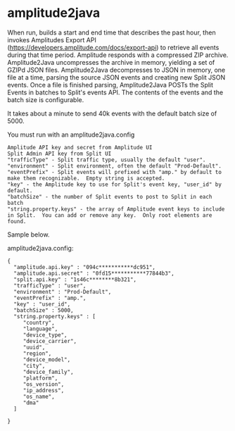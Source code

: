 # amplitude2java

When run, builds a start and end time that describes the past hour, then invokes Amplitudes Export API (https://developers.amplitude.com/docs/export-api) to retrieve all events during that time period.  Amplitude responds with a compressed ZIP archive.  Amplitude2Java uncompresses the archive in memory, yielding a set of GZIPd JSON files.  Amplitude2Java decompresses to JSON in memory, one file at a time, parsing the source JSON events and creating new Split JSON events.  Once a file is finished parsing, Amplitude2Java POSTs the Split Events in batches to Split's events API.  The contents of the events and the batch size is configurable.

It takes about a minute to send 40k events with the default batch size of 5000.

You must run with an amplitude2java.config

```
Amplitude API key and secret from Amplitude UI
Split Admin API key from Split UI
"trafficType" - Split traffic type, usually the default "user".
"environment" - Split environment, often the default "Prod-Default".
"eventPrefix" - Split events will prefixed with "amp." by default to make them recognizable.  Empty string is accepted.
"key" - the Amplitude key to use for Split's event key, "user_id" by default.
"batchSize" - the number of Split events to post to Split in each batch
"string.property.keys" - the array of Amplitude event keys to include in Split.  You can add or remove any key.  Only root elements are found.
```

Sample below.

amplitude2java.config:
```
{
  "amplitude.api.key" : "094c***********dc951",
  "amplitude.api.secret" : "0fd15***********77844b3",
  "split.api.key" : "1s46c********8b321",
  "trafficType" : "user",
  "environment" : "Prod-Default",
  "eventPrefix" : "amp.",
  "key" : "user_id",
  "batchSize" : 5000,
  "string.property.keys" : [
  	 "country", 
  	 "language", 
  	 "device_type", 
  	 "device_carrier", 
  	 "uuid",
	 "region", 
	 "device_model", 
	 "city", 
	 "device_family", 
	 "platform", 
	 "os_version",
	 "ip_address", 
	 "os_name", 
	 "dma"
  ]
  
}
```
